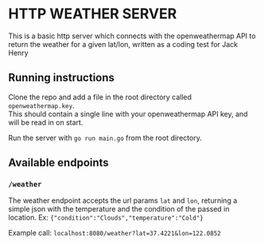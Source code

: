 # HTTP WEATHER SERVER

This is a basic http server which connects with the openweathermap API to
return the weather for a given lat/lon, written as a coding test for Jack Henry

## Running instructions
Clone the repo and add a file in the root directory called `openweathermap.key`.  
This should contain a single line with your openweathermap API key, and will be read in on start.

Run the server with `go run main.go` from the root directory.

## Available endpoints

### `/weather`
The weather endpoint accepts the url params `lat` and `lon`, returning a simple json with the temperature
and the condition of the passed in location.  Ex: `{"condition":"Clouds","temperature":"Cold"}`

Example call: `localhost:8080/weather?lat=37.4221&lon=122.0852`
